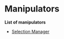 # Manipulators

**List of manipulators**
  * [Selection Manager](how-to/manipulators/selection-manager)